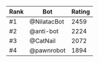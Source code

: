 Rank|Bot|Rating
---|---|---
#1|@NilatacBot|2459
#2|@anti-bot|2224
#3|@CatNail|2072
#4|@pawnrobot|1894
